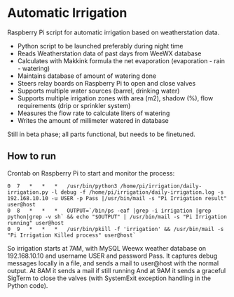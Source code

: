 # Automatic Irrigation
 Raspberry Pi script for automatic irrigation based on weatherstation data.
 
 * Python script to be launched preferably during night time
 * Reads Weatherstation data of past days from WeeWX database
 * Calculates with Makkink formula the net evaporation (evaporation - rain - watering)
 * Maintains database of amount of watering done
 * Steers relay boards on Raspberry Pi to open and close valves
 * Supports multiple water sources (barrel, drinking water)
 * Supports multiple irrigation zones with area (m2), shadow (%), flow requirements (drip or sprinkler system)
 * Measures the flow rate to calculate liters of watering
 * Writes the amount of millimeter watered in database

Still in beta phase; all parts functional, but needs to be finetuned.

## How to run
Crontab on Raspberry Pi to start and monitor the process:

    0  7   *   *   *   /usr/bin/python3 /home/pi/irrigation/daily-irrigation.py -l debug -f /home/pi/irrigation/daily-irrigation.log -s 192.168.10.10 -u USER -p Pass |/usr/bin/mail -s "Pi Irrigation result" user@host
    0  8   *   *   *   OUTPUT=`/bin/ps -eaf |grep -i irrigation |grep python|grep -v sh` && echo "$OUTPUT" | /usr/bin/mail -s "Pi Irrigation running" user@host
    0  9   *   *   *   /usr/bin/pkill -f 'irrigation' && /usr/bin/mail -s "Pi Irrigation Killed process" user@host`

So irrigation starts at 7AM, with MySQL Weewx weather database on 192.168.10.10 and username USER and password Pass. It captures debug messages locally in a file, and sends a mail to user@host with the normal output.
At 8AM it sends a mail if still running
And at 9AM it sends a graceful SigTerm to close the valves (with SystemExit exception handling in the Python code).
